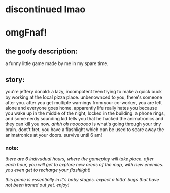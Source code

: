 # discontinued lmao



# omgFnaf!
## the goofy description:

a funny little game made by me in my spare time.

## story:

you're jeffery donald: a lazy, incompotent teen trying to make a quick buck by working at the local
pizza place. unbenownced to you, there's someone after you. 
after you get multiple warnings from your co-worker, you are left alone and everyone goes home.
apparently life really hates you because you wake up in the middle of the night, locked in the building.
a phone rings, and some nerdy sounding kid tells you that he hacked the animatronics and they can kill you now.
*ahhh oh nooooooo* is what's going through your tiny brain. dont't fret, you have a flashlight which can be
used to scare away the animatronics at your doors.
survive until 6 am!

### note:

*there are 6 indivudual hours, where the gameplay will take place.*
*after each hour, you will get to explore new areas of the map, with new enemies. you even get to recharge your flashlight!*

*this game is essentially in it's baby stages. expect a lotta' bugs that have not been ironed out yet. enjoy!*


